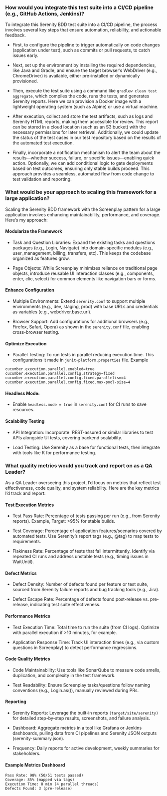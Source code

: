 ### How would you integrate this test suite into a CI/CD pipeline (e.g., GitHub Actions, Jenkins)?

To integrate this Serenity BDD test suite into a CI/CD pipeline, the process involves several key steps that ensure automation, reliability, and actionable feedback.

- First, to configure the pipeline to trigger automatically on code changes (application under test), such as commits or pull requests, to catch issues early.

- Next, set up the environment by installing the required dependencies, like Java and Gradle, and ensure the target browser’s WebDriver (e.g., ChromeDriver) is available, either pre-installed or dynamically provisioned.

- Then, execute the test suite using a command like `gradlew clean test aggregate`, which compiles the code, runs the tests, and generates Serenity reports. Here we can provision a Docker image with a lightweight operating system (such as Alpine) or use a virtual machine.

- After execution, collect and store the test artifacts, such as logs and Serenity HTML reports, making them accessible for review. This report can be stored in a cloud location (such as an S3 bucket) with the necessary permissions for later retrieval. Additionally, we could update the status of the test cases in our test repository based on the results of the automated test execution.

- Finally, incorporate a notification mechanism to alert the team about the results—whether success, failure, or specific issues—enabling quick action. Optionally, we can add conditional logic to gate deployments based on test outcomes, ensuring only stable builds proceed. This approach provides a seamless, automated flow from code change to test validation and reporting.


### What would be your approach to scaling this framework for a large application?

Scaling the Serenity BDD framework with the Screenplay pattern for a large application involves enhancing maintainability, performance, and coverage. Here’s my approach:

#### Modularize the Framework

- Task and Question Libraries: Expand the existing tasks and questions packages (e.g., Login, Navigate) into domain-specific modules (e.g., user_management, billing, transfers, etc). This keeps the codebase organized as features grow.

- Page Objects: While Screenplay minimizes reliance on traditional page objects, introduce reusable UI interaction classes (e.g., components, enter, clic, select) for common elements like navigation bars or forms.

#### Enhance Configuration

- Multiple Environments: Extend `serenity.conf` to support multiple environments (e.g., dev, staging, prod) with base URLs and credentials as variables (e.g., webdriver.base.url).

- Browser Support: Add configurations for additional browsers (e.g., Firefox, Safari, Opera) as shown in the `serenity.conf` file, enabling cross-browser testing.

#### Optimize Execution

- Parallel Testing: To run tests in parallel reducing execution time. This configurations it made in `junit-platform.properties` file. Example

```
cucumber.execution.parallel.enabled=true
cucumber.execution.parallel.config.strategy=fixed
cucumber.execution.parallel.config.fixed.parallelism=4
cucumber.execution.parallel.config.fixed.max-pool-size=4
```

#### Headless Mode:

- Enable `headless.mode = true` in `serenity.conf` for CI runs to save resources.


#### Scalability Testing

- API Integration: Incorporate `REST-assured or similar libraries to test APIs alongside UI tests, covering backend scalability.

- Load Testing: Use Serenity as a base for functional tests, then integrate with tools like K for performance testing.


### What quality metrics would you track and report on as a QA Leader?

As a QA Leader overseeing this project, I’d focus on metrics that reflect test effectiveness, code quality, and system reliability. Here are the key metrics I’d track and report:

#### Test Execution Metrics

- Test Pass Rate: Percentage of tests passing per run (e.g., from Serenity reports). Example, Target: >95% for stable builds.

- Test Coverage: Percentage of application features/scenarios covered by automated tests. Use Serenity’s report tags (e.g., @tag) to map tests to requirements.

- Flakiness Rate: Percentage of tests that fail intermittently. Identify via repeated CI runs and address unstable tests (e.g., timing issues in WaitUntil).


#### Defect Metrics

- Defect Density: Number of defects found per feature or test suite, sourced from Serenity failure reports and bug tracking tools (e.g., Jira).

- Defect Escape Rate: Percentage of defects found post-release vs. pre-release, indicating test suite effectiveness.

#### Performance Metrics

- Test Execution Time: Total time to run the suite (from CI logs). Optimize with parallel execution if >10 minutes, for example.

- Application Response Time: Track UI interaction times (e.g., via custom questions in Screenplay) to detect performance regressions.

#### Code Quality Metrics

- Code Maintainability: Use tools like SonarQube to measure code smells, duplication, and complexity in the test framework.

- Test Readability: Ensure Screenplay tasks/questions follow naming conventions (e.g., Login.as()), manually reviewed during PRs.

#### Reporting

- Serenity Reports: Leverage the built-in reports `(target/site/serenity)` for detailed step-by-step results, screenshots, and failure analysis.

- Dashboard: Aggregate metrics in a tool like Grafana or Jenkins dashboards, pulling data from CI pipelines and Serenity JSON outputs (serenity-summary.json).

- Frequency: Daily reports for active development, weekly summaries for stakeholders.

#### Example Metrics Dashboard
```
Pass Rate: 98% (50/51 tests passed)
Coverage: 85% (mapped via tags)
Execution Time: 8 min (4 parallel threads)
Defects Found: 3 (pre-release)
```